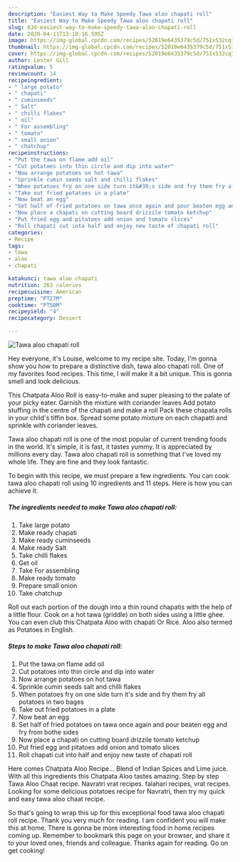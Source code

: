 ```yaml
---
description: "Easiest Way to Make Speedy Tawa aloo chapati roll"
title: "Easiest Way to Make Speedy Tawa aloo chapati roll"
slug: 634-easiest-way-to-make-speedy-tawa-aloo-chapati-roll
date: 2020-04-11T13:10:16.595Z
image: https://img-global.cpcdn.com/recipes/52019e6435379c5d/751x532cq70/tawa-aloo-chapati-roll-recipe-main-photo.jpg
thumbnail: https://img-global.cpcdn.com/recipes/52019e6435379c5d/751x532cq70/tawa-aloo-chapati-roll-recipe-main-photo.jpg
cover: https://img-global.cpcdn.com/recipes/52019e6435379c5d/751x532cq70/tawa-aloo-chapati-roll-recipe-main-photo.jpg
author: Lester Gill
ratingvalue: 5
reviewcount: 14
recipeingredient:
- " large potato"
- " chapati"
- " cuminseeds"
- " Salt"
- " chilli flakes"
- " oil"
- " For assembling"
- " tomato"
- " small onion"
- " chatchup"
recipeinstructions:
- "Put the tawa on flame add oil"
- "Cut potatoes into thin circle and dip into water"
- "Now arrange potatoes on hot tawa"
- "Sprinkle cumin seeds salt and chilli flakes"
- "When potatoes fry on one side turn it&#39;s side and fry them fry all potatoes in two bages"
- "Take out fried potatoes in a plate"
- "Now beat an egg"
- "Set half of fried potatoes on tawa once again and pour beaten egg and fry from bothe sides"
- "Now place a chapati on cutting board drizzile tomato ketchup"
- "Put fried egg and pitatoes add onion and tomato slices"
- "Roll chapati cut into half and enjoy new taste of chapati roll"
categories:
- Recipe
tags:
- tawa
- aloo
- chapati

katakunci: tawa aloo chapati 
nutrition: 263 calories
recipecuisine: American
preptime: "PT27M"
cooktime: "PT50M"
recipeyield: "4"
recipecategory: Dessert

---
```



![Tawa aloo chapati roll](https://img-global.cpcdn.com/recipes/52019e6435379c5d/751x532cq70/tawa-aloo-chapati-roll-recipe-main-photo.jpg)

Hey everyone, it's Louise, welcome to my recipe site. Today, I'm gonna show you how to prepare a distinctive dish, tawa aloo chapati roll. One of my favorites food recipes. This time, I will make it a bit unique. This is gonna smell and look delicious.

This Chatpata Aloo Roll is easy-to-make and super pleasing to the palate of your picky eater. Garnish the mixture with coriander leaves Add potato stuffing in the centre of the chapati and make a roll Pack these chapata rolls in your child&#39;s tiffin box. Spread some potato mixture on each chapatti and sprinkle with coriander leaves.

Tawa aloo chapati roll is one of the most popular of current trending foods in the world. It's simple, it is fast, it tastes yummy. It is appreciated by millions every day. Tawa aloo chapati roll is something that I've loved my whole life. They are fine and they look fantastic.


To begin with this recipe, we must prepare a few ingredients. You can cook tawa aloo chapati roll using 10 ingredients and 11 steps. Here is how you can achieve it.

<!--inarticleads1-->

##### The ingredients needed to make Tawa aloo chapati roll:

1. Take  large potato
1. Make ready  chapati
1. Make ready  cuminseeds
1. Make ready  Salt
1. Take  chilli flakes
1. Get  oil
1. Take  For assembling
1. Make ready  tomato
1. Prepare  small onion
1. Take  chatchup


Roll out each portion of the dough into a thin round chapatis with the help of a little flour. Cook on a hot tawa (griddle) on both sides using a little ghee. You can even club this Chatpata Aloo with chapati Or Rice. Aloo also termed as Potatoes in English. 

<!--inarticleads2-->

##### Steps to make Tawa aloo chapati roll:

1. Put the tawa on flame add oil
1. Cut potatoes into thin circle and dip into water
1. Now arrange potatoes on hot tawa
1. Sprinkle cumin seeds salt and chilli flakes
1. When potatoes fry on one side turn it&#39;s side and fry them fry all potatoes in two bages
1. Take out fried potatoes in a plate
1. Now beat an egg
1. Set half of fried potatoes on tawa once again and pour beaten egg and fry from bothe sides
1. Now place a chapati on cutting board drizzile tomato ketchup
1. Put fried egg and pitatoes add onion and tomato slices
1. Roll chapati cut into half and enjoy new taste of chapati roll


Here comes Chatpata Aloo Recipe… Blend of Indian Spices and Lime juice. With all this ingredients this Chatpata Aloo tastes amazing. Step by step Tawa Aloo Chaat recipe. Navratri vrat recipes. falahari recipes, vrat recipes. Looking for some delicious potatoes recipe for Navratri, then try my quick and easy tawa aloo chaat recipe. 

So that's going to wrap this up for this exceptional food tawa aloo chapati roll recipe. Thank you very much for reading. I am confident you will make this at home. There is gonna be more interesting food in home recipes coming up. Remember to bookmark this page on your browser, and share it to your loved ones, friends and colleague. Thanks again for reading. Go on get cooking!
